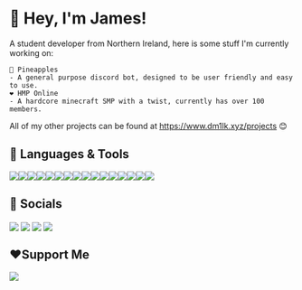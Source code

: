 # 👋 Hey, I'm James!
A student developer from Northern Ireland, here is some stuff I'm currently working on:
```
🍍 Pineapples
- A general purpose discord bot, designed to be user friendly and easy to use.
❤️ HMP Online
- A hardcore minecraft SMP with a twist, currently has over 100 members.
```
All of my other projects can be found at https://www.dm1lk.xyz/projects 😊

## 💽 Languages & Tools
<img align="center" src="https://img.shields.io/badge/Node.js-43853D?style=for-the-badge&logo=node.js&logoColor=white"/><img align="center" src="https://img.shields.io/badge/JavaScript-F7DF1E?style=for-the-badge&logo=javascript&logoColor=black"/><img align="center" src="https://img.shields.io/badge/TypeScript-007ACC?style=for-the-badge&logo=typescript&logoColor=white"/><img align="center" src="https://img.shields.io/badge/C%23-239120?style=for-the-badge&logo=c-sharp&logoColor=white"/><img align="center" src="https://img.shields.io/badge/Python-14354C?style=for-the-badge&logo=python&logoColor=white"/><img align="center" src="https://img.shields.io/badge/Java-ED8B00?style=for-the-badge&logo=java&logoColor=white"/><img align="center" src="https://img.shields.io/badge/Express.js-404D59?style=for-the-badge"/><img align="center" src="https://img.shields.io/badge/Markdown-000000?style=for-the-badge&logo=markdown&logoColor=white"/><img align="center" src="https://img.shields.io/badge/HTML5-E34F26?style=for-the-badge&logo=html5&logoColor=white"/><img align="center" src="https://img.shields.io/badge/CSS3-1572B6?style=for-the-badge&logo=css3&logoColor=white"/><img align="center" src="https://img.shields.io/badge/MySQL-00000F?style=for-the-badge&logo=mysql&logoColor=white"/><img align="center" src="https://img.shields.io/badge/SQLite-07405E?style=for-the-badge&logo=sqlite&logoColor=white"/><img align="center" src="https://img.shields.io/badge/MongoDB-4EA94B?style=for-the-badge&logo=mongodb&logoColor=white"/><img align="center" src="https://img.shields.io/badge/Heroku-430098?style=for-the-badge&logo=heroku&logoColor=white"/><img align="center" src="https://img.shields.io/badge/Google_Cloud-4285F4?style=for-the-badge&logo=google-cloud&logoColor=white"/><img align="center" src="https://img.shields.io/badge/Amazon_AWS-232F3E?style=for-the-badge&logo=amazon-aws&logoColor=white"/>

## 📱 Socials
<a href="https://twitter.com/dm1lk" target="blank"><img align="center" src="https://img.shields.io/badge/Twitter-1DA1F2?style=for-the-badge&logo=twitter&logoColor=white"/></a>
<a href="https://www.reddit.com/user/dm1lk" target="blank"><img align="center" src="https://img.shields.io/badge/Reddit-FF4500?style=for-the-badge&logo=reddit&logoColor=white"/></a>
<a href="https://www.twitch.tv/dm1lk" target="blank"><img align="center" src="https://img.shields.io/badge/Twitch-9146FF?style=for-the-badge&logo=twitch&logoColor=white"/></a>
<a href="https://www.tiktok.com/@dm1lk" target="blank"><img align="center" src="https://img.shields.io/badge/TikTok-000000?style=for-the-badge&logo=tiktok&logoColor=white"/></a>

## ❤️Support Me
<a href="https://www.ko-fi.com/dm1lk" target="blank"><img align="center" src="https://img.shields.io/badge/Ko--fi-F16061?style=for-the-badge&logo=ko-fi&logoColor=white"/></a>



